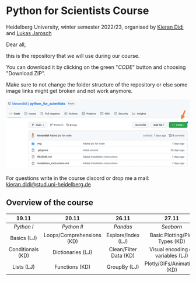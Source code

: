 # Python for Scientists Course

Heidelberg University, winter semester 2022/23, organised by [Kieran Didi](https://github.com/kierandidi) and [Lukas Jarosch](https://github.com/ljarosch)

Dear all, 

this is the repository that we will use during our course. 

You can download it by clicking on the green "_CODE_" button and choosing "Download ZIP".

Make sure to not change the folder structure of the repository or else some image links might get broken and not work anymore.

<div>
<img src="img/explanation_download.png" width="700"/>
</div>

For questions write in the course discord or drop me a mail: kieran.didi@stud.uni-heidelberg.de

## Overview of the course

**19.11**|**20.11**|**26.11**|**27.11**
:-----:|:-----:|:-----:|:-----:
*Python I*|*Python II*|*Pandas*|*Seaborn*
Basics (LJ)|Loops/Comprehensions (KD)|Explore/Index (LJ)|Basic Plotting/Plot Types (KD)
Conditionals (KD)|Dictionaries (LJ)|Clean/Filter Data (KD)|Visual encoding of variables (LJ)
Lists (LJ)|Functions (KD)|GroupBy (LJ)| Plotly/GIFs/Animations (KD)
